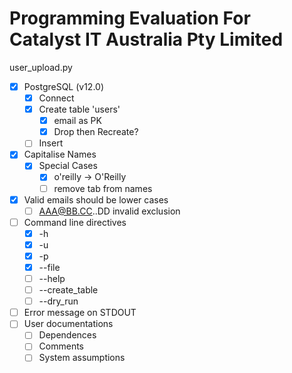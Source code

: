# Programming Evaluation For Catalyst IT Australia Pty Limited
user_upload.py

- [x] PostgreSQL (v12.0)
  - [x] Connect
  - [x] Create table 'users'
    - [x] email as PK
    - [x] Drop then Recreate? 
  - [ ] Insert
- [x] Capitalise Names
  - [x] Special Cases
    - [x] o'reilly -> O'Reilly
    - [ ] remove tab from names
- [x] Valid emails should be lower cases
  - [ ] AAA@BB.CC..DD invalid exclusion
- [ ] Command line directives
  - [x] -h
  - [x] -u
  - [x] -p
  - [x] --file
  - [ ] --help
  - [ ] --create_table
  - [ ] --dry_run
- [ ] Error message on STDOUT 
- [ ] User documentations
  - [ ] Dependences
  - [ ] Comments
  - [ ] System assumptions
